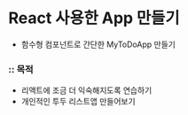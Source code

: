 # React 사용한 App 만들기

- 함수형 컴포넌트로 간단한 MyToDoApp 만들기

### :: 목적

- 리액트에 조금 더 익숙해지도록 연습하기
- 개인적인 투두 리스트앱 만들어보기

